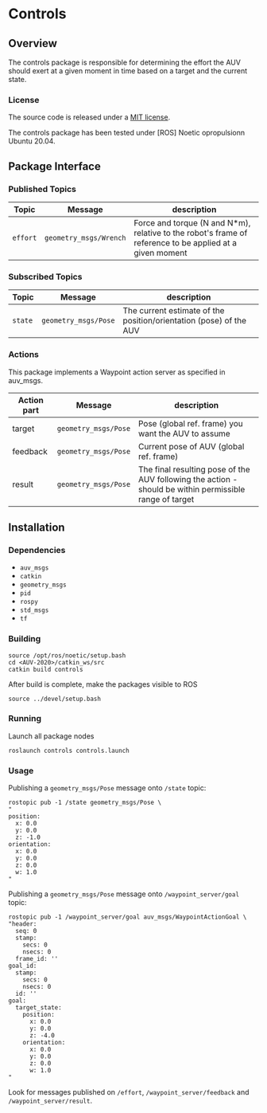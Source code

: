 # Controls

## Overview


The controls package is responsible for determining the effort the AUV should exert at a given moment in time based on a target and the current state.


### License

The source code is released under a [MIT license](LICENSE.md).

The controls package has been tested under [ROS] Noetic opropulsionn Ubuntu 20.04.


## Package Interface

### Published Topics

| Topic | Message | description |
| ------ | ------- | ---------- |
| `effort` | `geometry_msgs/Wrench` | Force and torque (N and N\*m), relative to the robot's frame of reference to be applied at a given moment |

### Subscribed Topics

| Topic | Message | description |
| ------ | ------- | ---------- |
| `state` | `geometry_msgs/Pose` | The current estimate of the position/orientation (pose) of the AUV |

### Actions

This package implements a Waypoint action server as specified in auv_msgs.

| Action part | Message | description |
| ------ | ------- | ---------- |
| target | `geometry_msgs/Pose` | Pose (global ref. frame) you want the AUV to assume |
| feedback | `geometry_msgs/Pose` | Current pose of AUV (global ref. frame)|
| result | `geometry_msgs/Pose` | The final resulting pose of the AUV following the action - should be within permissible range of target |


## Installation

### Dependencies

- `auv_msgs`
- `catkin`
- `geometry_msgs`
- `pid`
- `rospy`
- `std_msgs`
- `tf`

### Building

	source /opt/ros/noetic/setup.bash
	cd <AUV-2020>/catkin_ws/src
	catkin build controls

After build is complete, make the packages visible to ROS

	source ../devel/setup.bash

### Running

Launch all package nodes

	roslaunch controls controls.launch
	
### Usage

 Publishing a `geometry_msgs/Pose` message onto `/state` topic:

	rostopic pub -1 /state geometry_msgs/Pose \
	"
	position:
	  x: 0.0
	  y: 0.0
	  z: -1.0
	orientation:
	  x: 0.0
	  y: 0.0
	  z: 0.0
	  w: 1.0
	" 

Publishing a `geometry_msgs/Pose` message onto `/waypoint_server/goal` topic:

	rostopic pub -1 /waypoint_server/goal auv_msgs/WaypointActionGoal \
	"header:
	  seq: 0
	  stamp:
	    secs: 0
	    nsecs: 0
	  frame_id: ''
	goal_id:
	  stamp:
	    secs: 0
	    nsecs: 0
	  id: ''
	goal:
	  target_state: 
	    position:
	      x: 0.0
	      y: 0.0
	      z: -4.0
	    orientation:
	      x: 0.0
	      y: 0.0
	      z: 0.0
	      w: 1.0
	" 
 
 Look for messages published on `/effort`, `/waypoint_server/feedback` and `/waypoint_server/result`.
